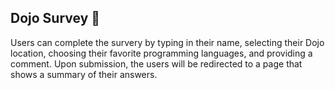 ## Dojo Survey 📝

Users can complete the survery by typing in their name, selecting their Dojo location, choosing their favorite programming languages, and providing a comment. 
Upon submission, the users will be redirected to a page that shows a summary of their answers. 
